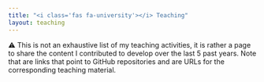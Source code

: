 ```yaml
---
title: "<i class='fas fa-university'></i> Teaching"
layout: teaching
---
```


:warning: This is not an exhaustive list of my teaching activities, it is rather
a page to share the content I contributed to develop over the last 5 past years.
Note that <i class="fab fa-github"></i> are links that point
to GitHub repositories and <i class="fas fa-globe"></i> are
URLs for the corresponding teaching material.
